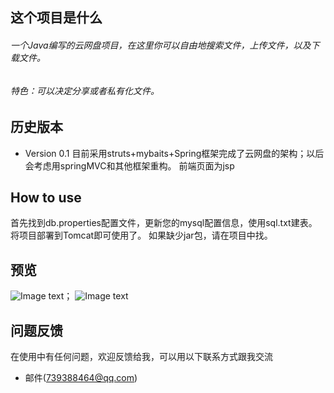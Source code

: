 ## 这个项目是什么

###### 一个Java编写的云网盘项目，在这里你可以自由地搜索文件，上传文件，以及下载文件。
###### 特色：可以决定分享或者私有化文件。


## 历史版本

* Version 0.1
   目前采用struts+mybaits+Spring框架完成了云网盘的架构；以后会考虑用springMVC和其他框架重构。
   前端页面为jsp
## How to use
   首先找到db.properties配置文件，更新您的mysql配置信息，使用sql.txt建表。
   将项目部署到Tomcat即可使用了。
   如果缺少jar包，请在项目中找。
## 预览
 ![Image text](https://github.com/BlackmodeN/iCloudDisk/blob/master/WebRoot/images/index.png)；
 ![Image text](https://github.com/BlackmodeN/iCloudDisk/blob/master/WebRoot/images/userSpace.png)
 
 


## 问题反馈
在使用中有任何问题，欢迎反馈给我，可以用以下联系方式跟我交流

* 邮件(739388464@qq.com)

